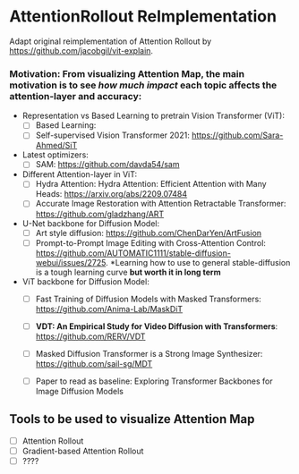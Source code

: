 # AttentionRollout ReImplementation
Adapt original reimplementation of Attention Rollout by https://github.com/jacobgil/vit-explain.

### Motivation: From visualizing Attention Map, the main motivation is to see ***how much impact*** each topic affects the attention-layer and accuracy: ###
- Representation vs Based Learning to pretrain Vision Transformer (ViT):
     - [ ] Based Learning:
     - [ ] Self-supervised Vision Transformer 2021: https://github.com/Sara-Ahmed/SiT
           
- Latest optimizers:
     - [ ] SAM: https://github.com/davda54/sam 

- Different Attention-layer in ViT:
     - [ ] Hydra Attention: Hydra Attention: Efficient Attention with Many Heads: https://arxiv.org/abs/2209.07484 
     - [ ] Accurate Image Restoration with Attention Retractable Transformer: https://github.com/gladzhang/ART

- U-Net backbone for Diffusion Model:
     - [ ] Art style diffusion: https://github.com/ChenDarYen/ArtFusion
     - [ ] Prompt-to-Prompt Image Editing with Cross-Attention Control: https://github.com/AUTOMATIC1111/stable-diffusion-webui/issues/2725. *Learning how to use to general stable-diffusion is a tough learning curve **but worth it in long term**

- ViT backbone for Diffusion Model:
     - [ ] Fast Training of Diffusion Models with Masked Transformers: https://github.com/Anima-Lab/MaskDiT
     - [ ] **VDT: An Empirical Study for Video Diffusion with Transformers**: https://github.com/RERV/VDT
     - [ ] Masked Diffusion Transformer is a Strong Image Synthesizer: https://github.com/sail-sg/MDT
     - [ ] Paper to read as baseline: Exploring Transformer Backbones for Image Diffusion Models


## Tools to be used to visualize Attention Map ##
- [ ] Attention Rollout
- [ ] Gradient-based Attention Rollout
- [ ] ????
